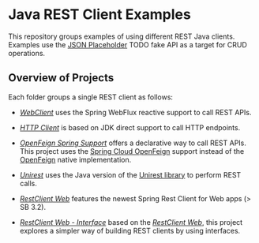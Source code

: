 # Java REST Client Examples
This repository groups examples of using different REST Java clients. Examples use the [JSON Placeholder](https://jsonplaceholder.typicode.com) TODO fake API as a target for CRUD operations.

## Overview of Projects
Each folder groups a single REST client as follows:

- [_WebClient_](./sb-webclient/) uses the Spring WebFlux reactive support to call REST APIs.

- [_HTTP Client_](./native/) is based on JDK direct support to call HTTP endpoints.

- [_OpenFeign Spring Support_](./declarative-openfeign/) offers a declarative way to call REST APIs. This project uses the [Spring Cloud OpenFeign](https://spring.io/projects/spring-cloud-openfeign) support instead of the [OpenFeign](https://github.com/OpenFeign/feign.git) native implementation.

- [_Unirest_](./unirest/) uses the Java version of the [Unirest library](http://kong.github.io/unirest-java/) to perform REST calls.

- [_RestClient Web_](./restclient-web/) features the newest Spring Rest Client for Web apps (> SB 3.2).

- [_RestClient Web - Interface_](./restclient-web-interface/) based on the [_RestClient Web_](./restclient-web/), this project explores a simpler way of building REST clients by using interfaces.

